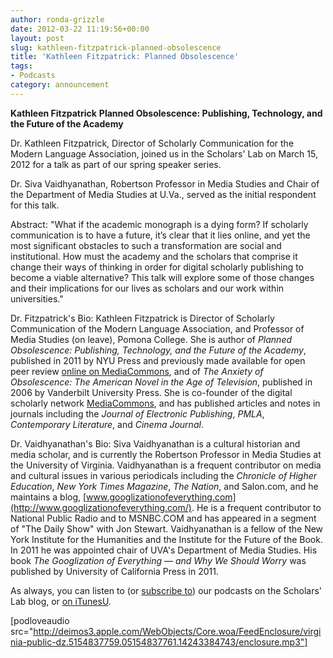 ```yaml
---
author: ronda-grizzle
date: 2012-03-22 11:19:56+00:00
layout: post
slug: kathleen-fitzpatrick-planned-obsolescence
title: 'Kathleen Fitzpatrick: Planned Obsolescence'
tags:
- Podcasts
category: announcement
---
```


**Kathleen Fitzpatrick**
**Planned Obsolescence: Publishing, Technology, and the Future of the Academy**

Dr. Kathleen Fitzpatrick, Director of Scholarly Communication for the Modern Language Association, joined us in the Scholars' Lab on March 15, 2012 for a talk as part of our spring speaker series.

Dr. Siva Vaidhyanathan, Robertson Professor in Media Studies and Chair of the Department of Media Studies at U.Va., served as the initial respondent for this talk.

Abstract:
"What if the academic monograph is a dying form? If scholarly communication is to have a future, it’s clear that it lies online, and yet the most significant obstacles to such a transformation are social and institutional. How must the academy and the scholars that comprise it change their ways of thinking in order for digital scholarly publishing to become a viable alternative? This talk will explore some of those changes and their implications for our lives as scholars and our work within universities."

Dr. Fitzpatrick's Bio:
Kathleen Fitzpatrick is Director of Scholarly Communication of the Modern Language Association, and Professor of Media Studies (on leave), Pomona College. She is author of _Planned Obsolescence: Publishing, Technology, and the Future of the Academy_, published in 2011 by NYU Press and previously made available for open peer review [online on MediaCommons](http://mediacommons.futureofthebook.org/mcpress/plannedobsolescence), and of _The Anxiety of Obsolescence: The American Novel in the Age of Television_, published in 2006 by Vanderbilt University Press. She is co-founder of the digital scholarly network [MediaCommons](http://mediacommons.futureofthebook.org), and has published articles and notes in journals including the _Journal of Electronic Publishing_, _PMLA_, _Contemporary Literature_, and _Cinema Journal_.

Dr. Vaidhyanathan's Bio:
Siva Vaidhyanathan is a cultural historian and media scholar, and is currently the Robertson Professor in Media Studies at the University of Virginia. Vaidhyanathan is a frequent contributor on media and cultural issues in various periodicals including the _Chronicle of Higher Education_, _New York Times Magazine_, _The Nation_, and Salon.com, and he maintains a blog, [www.googlizationofeverything.com](http://www.googlizationofeverything.com/). He is a frequent contributor to National Public Radio and to MSNBC.COM and has appeared in a segment of "The Daily Show" with Jon Stewart. Vaidhyanathan is a fellow of the New York Institute for the Humanities and the Institute for the Future of the Book. In 2011 he was appointed chair of UVA's Department of Media Studies. His book _The Googlization of Everything &mdash; and Why We Should Worry_ was published by University of California Press in 2011.

As always, you can listen to (or [subscribe to](http://www.scholarslab.org/category/podcasts/)) our podcasts on the Scholars' Lab blog, or [on iTunesU](http://itunes.apple.com/us/itunes-u/scholars-lab-speaker-series/id401906619).

[podloveaudio src="http://deimos3.apple.com/WebObjects/Core.woa/FeedEnclosure/virginia-public-dz.5154837759.05154837761.14243384743/enclosure.mp3"]
